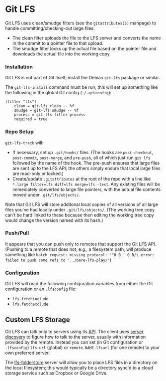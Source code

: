 Git LFS
=======

Git LFS uses clean/smudge filters (see the `gitattributes(5)` manpage) to
handle committing/checking-out large files:
- The clean filter uploads the file to the LFS server and converts the name
  in the commit to a pointer file to that upload.
- The smudge filter looks up the actual file based on the pointer file and
  downloads the actual file into the working copy.

### Installation

Git LFS is not part of Git itself; install the Debian `git-lfs` package or
similar.

The `git-lfs-install` command must be run; this will set up something like
the following in the global Git config (`~/.gitconfig`):

    [filter "lfs"]
        clean = git-lfs clean -- %f
        smudge = git-lfs smudge -- %f
        process = git-lfs filter-process
        required = true

### Repo Setup

`git-lfs-track` will:
- If necessary, set up `.git/hooks/` files. (The hooks are `post-checkout`,
  `post-commit`, `post-merge`, and `pre-push`, all of which just run `git
  lfs` followed by the name of the hook. The pre-push ensures that large
  files are sent up to the LFS API; the others simply ensure that local
  large files are read-only or locked.)
- Create/update `.gitattributes` at the root of the repo with a line like
  `*.large filter=lfs diff=lfs merge=lfs -text`. Any existing files will be
  immediately converted to large file pointers, with the actual file
  contents moved under `.git/lfs/objects/`.

Note that Git LFS will store additonal local copies of all versions of all
large files you've had locally under `.git/lfs/objects/`. (The working tree
copy can't be hard linked to these because then editing the working tree copy
would change the version named with its hash.)

### Push/Pull

It appears that you can push only to remotes that support the Git LFS API.
(Pushing to a remote that does not, e.g., a filesystem path, will produce
something like `batch request: missing protocol: ""0 B | 0 B/s`,
`error: failed to push some refs to '../bare-lfs-play/'`)

### Configuration

Git LFS will read the following configuration variables from either the
Git configuration or an `.lfsconfig` file:
- `lfs.fetchinclude`
- `lfs.fetchexclude`


Custom LFS Storage
------------------

Git LFS can talk only to servers using its [API]. The client uses [server
discovery] to figure how to talk to the server, usually with information
provided by the remote. Instead you can set (in Git configuration or
`.lfsconfig`) `lfs.url` (global) or `remote.NAME.lfsurl` (for one remote)
to your own preferred server.

The [lfs-folderstore] server will allow you to place LFS files in a
directory on the local filesystem; this would typically be a directory
sync'd to a cloud storage service such as Dropbox or Google Drive.



<!-------------------------------------------------------------------->
[API]: https://github.com/git-lfs/git-lfs/tree/main/docs/api
[lfs-folderstore]: https://github.com/sinbad/lfs-folderstore
[server discovery]: https://github.com/git-lfs/git-lfs/blob/main/docs/api/server-discovery.md
